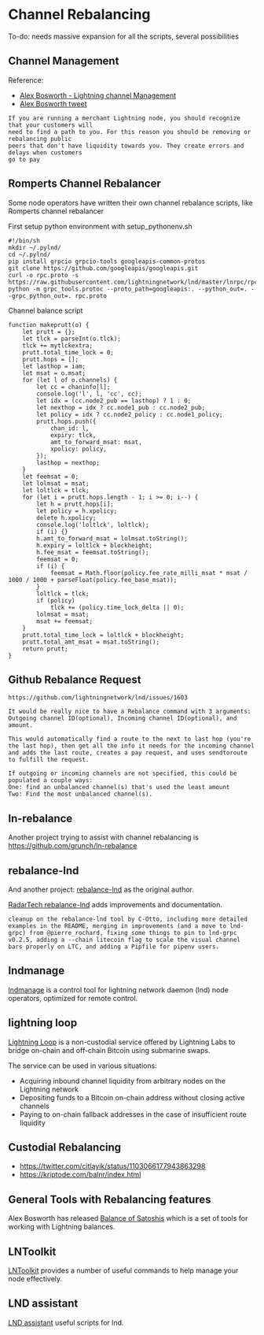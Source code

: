 # Channel Rebalancing

To-do: needs massive expansion for all the scripts, several possibilities

## Channel Management

Reference:
* [Alex Bosworth - Lightning channel Management](https://www.youtube.com/watch?v=HlPIB6jt6ww)
* [Alex Bosworth tweet](https://twitter.com/alexbosworth/status/1154768981204406273)
```
If you are running a merchant Lightning node, you should recognize that your customers will
need to find a path to you. For this reason you should be removing or rebalancing public
peers that don't have liquidity towards you. They create errors and delays when customers
go to pay
```

## Romperts Channel Rebalancer

Some node operators have written their own channel rebalance scripts, like Romperts channel rebalancer

First setup python environment with setup_pythonenv.sh

```
#!/bin/sh
mkdir ~/.pylnd/
cd ~/.pylnd/
pip install grpcio grpcio-tools googleapis-common-protos
git clone https://github.com/googleapis/googleapis.git
curl -o rpc.proto -s https://raw.githubusercontent.com/lightningnetwork/lnd/master/lnrpc/rpc.proto
python -m grpc_tools.protoc --proto_path=googleapis:. --python_out=. --grpc_python_out=. rpc.proto
```

Channel balance script

```
function makeprutt(o) {
    let prutt = {};
    let tlck = parseInt(o.tlck);
    tlck += mytlckextra;
    prutt.total_time_lock = 0;
    prutt.hops = [];
    let lasthop = iam;
    let msat = o.msat;
    for (let l of o.channels) {
        let cc = chaninfo[l];
        console.log('l', l, 'cc', cc);
        let idx = (cc.node2_pub == lasthop) ? 1 : 0;
        let nexthop = idx ? cc.node1_pub : cc.node2_pub;
        let policy = idx ? cc.node2_policy : cc.node1_policy;
        prutt.hops.push({
            chan_id: l,
            expiry: tlck,
            amt_to_forward_msat: msat,
            xpolicy: policy,
        });
        lasthop = nexthop;
    }
    let feemsat = 0;
    let lolmsat = msat;
    let loltlck = tlck;
    for (let i = prutt.hops.length - 1; i >= 0; i--) {
        let h = prutt.hops[i];
        let policy = h.xpolicy;
        delete h.xpolicy;
        console.log('loltlck', loltlck);
        if (i) {}
        h.amt_to_forward_msat = lolmsat.toString();
        h.expiry = loltlck + blockheight;
        h.fee_msat = feemsat.toString();
        feemsat = 0;
        if (i) {
            feemsat = Math.floor(policy.fee_rate_milli_msat * msat / 1000 / 1000 + parseFloat(policy.fee_base_msat));
        }
        loltlck = tlck;
        if (policy)
            tlck += (policy.time_lock_delta || 0);
        lolmsat = msat;
        msat += feemsat;
    }
    prutt.total_time_lock = loltlck + blockheight;
    prutt.total_amt_msat = msat.toString();
    return prutt;
}
```

## Github Rebalance Request

```
https://github.com/lightningnetwork/lnd/issues/1603

It would be really nice to have a Rebalance command with 3 arguments: Outgoing channel ID(optional), Incoming channel ID(optional), and amount.

This would automatically find a route to the next to last hop (you're the last hop), then get all the info it needs for the incoming channel and adds the last route, creates a pay request, and uses sendtoroute to fulfill the request.

If outgoing or incoming channels are not specified, this could be populated a couple ways:
One: find an unbalanced channel(s) that's used the least amount
Two: Find the most unbalanced channel(s).
```

## ln-rebalance

Another project trying to assist with channel rebalancing is https://github.com/grunch/ln-rebalance

## rebalance-lnd

And another project: [rebalance-lnd](https://github.com/C-Otto/rebalance-lnd) as the original author.

[RadarTech rebalance-lnd](https://github.com/RadarTech/rebalance-lnd) adds improvements and documentation.
```
cleanup on the rebalance-lnd tool by C-Otto, including more detailed examples in the README, merging in improvements (and a move to lnd-grpc) from @pierre_rochard, fixing some things to pin to lnd-grpc v0.2.5, adding a --chain litecoin flag to scale the visual channel bars properly on LTC, and adding a Pipfile for pipenv users.
```
## lndmanage

[lndmanage](https://github.com/bitromortac/lndmanage/) is a control tool for lightning network daemon (lnd) node operators, optimized for remote control.

## lightning loop

[Lightning Loop](https://github.com/lightninglabs/loop) is a non-custodial service offered by Lightning Labs to bridge on-chain and off-chain Bitcoin using submarine swaps.

The service can be used in various situations:
* Acquiring inbound channel liquidity from arbitrary nodes on the Lightning network
* Depositing funds to a Bitcoin on-chain address without closing active channels
* Paying to on-chain fallback addresses in the case of insufficient route liquidity

## Custodial Rebalancing

* https://twitter.com/citlayik/status/1103066177943863298
* https://kriptode.com/balnr/index.html

## General Tools with Rebalancing features

Alex Bosworth has released [Balance of Satoshis](https://github.com/alexbosworth/balanceofsatoshis) which is a set of tools for working with Lightning balances.

## LNToolkit

[LNToolkit](https://lntoolkit.com/) provides a number of useful commands to help manage your node effectively.

## LND assistant

[LND assistant](https://github.com/dlaptev/lnd_assistant) useful scripts for lnd.